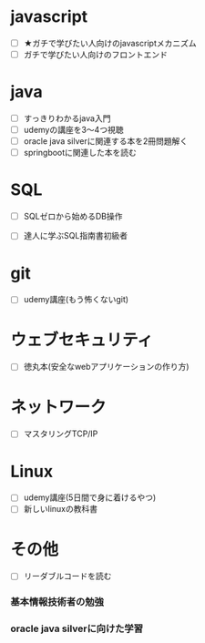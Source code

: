 # javascript
- [ ] ★ガチで学びたい人向けのjavascriptメカニズム
- [ ] ガチで学びたい人向けのフロントエンド

# java
- [ ] すっきりわかるjava入門
- [ ] udemyの講座を3～4つ視聴
- [ ] oracle java silverに関連する本を2冊問題解く
- [ ] springbootに関連した本を読む

# SQL
- [ ] SQLゼロから始めるDB操作
- [ ] 達人に学ぶSQL指南書初級者


# git
- [ ] udemy講座(もう怖くないgit)

# ウェブセキュリティ
- [ ] 徳丸本(安全なwebアプリケーションの作り方)

# ネットワーク
- [ ] マスタリングTCP/IP

# Linux
- [ ] udemy講座(5日間で身に着けるやつ)
- [ ] 新しいlinuxの教科書

# その他
- [ ] リーダブルコードを読む
### 基本情報技術者の勉強
### oracle java silverに向けた学習
